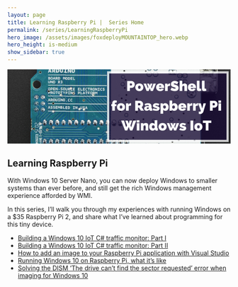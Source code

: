 ```yaml
---
layout: page
title: Learning Raspberry Pi |  Series Home
permalink: /series/LearningRaspberryPi
hero_image: /assets/images/foxdeployMOUNTAINTOP_hero.webp
hero_height: is-medium
show_sidebar: true
---
```


![Depicts complex machinery and states 'PowerShell Graphical User Interface Toolkmaking](images/series_iot.png)

## Learning Raspberry Pi

With Windows 10 Server Nano, you can now deploy Windows to smaller systems than ever before, and still get the rich Windows management experience afforded by WMI.

In this series, I’ll walk you through my experiences with running Windows on a $35 Raspberry Pi 2, and share what I’ve learned about programming for this tiny device.

 

* [Building a Windows 10 IoT C# traffic monitor: Part I](/2017/07/19/buildyourowniotmonitoringtool/)
* [Building a Windows 10 IoT C# traffic monitor: Part II](/2017/07/25/building-a-windows-10-iot-c-traffic-monitor-part-ii)
* [How to add an image to your Raspberry Pi application with Visual Studio](/2015/05/11/quick-how-to-add-an-image-to-your-raspberry-pi-windows-app)
* [Running Windows 10 on Raspberry Pi, what it’s like](/2015/05/04/super-fast-walkthrough-running-win10-preview-on-raspberry-pi-2-and-whats-it-like)
* [Solving the DISM ‘The drive can’t find the sector requested’ error when imaging for Windows 10](/2015/05/03/windows-10-for-raspberry-pi-solving-dism-the-drive-cant-find-the-sector-requested)
